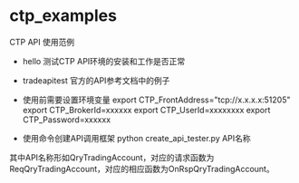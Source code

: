 # ctp_examples
CTP API 使用范例

- hello 测试CTP API环境的安装和工作是否正常
- tradeapitest 官方的API参考文档中的例子


- 使用前需要设置环境变量
export CTP_FrontAddress="tcp://x.x.x.x:51205"
export CTP_BrokerId=xxxxxx
export CTP_UserId=xxxxxxxx
export CTP_Password=xxxxxx

- 使用命令创建API调用框架
python create_api_tester.py API名称


其中API名称形如QryTradingAccount，对应的请求函数为ReqQryTradingAccount，对应的相应函数为OnRspQryTradingAccount。







